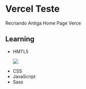 # Vercel Teste

Recriando Antiga Home Page Verce

## Learning 
+ HMTL5
  <p align="left">
    <a href="#">
      <img src="https://skillicons.dev/icons?i=html,html,js,)" />  
    </a>
  </p>
+ CSS
+ JavaScript
+ Sass

